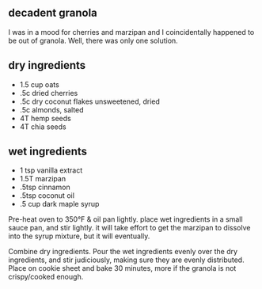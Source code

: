 decadent granola
---
I was in a mood for cherries and marzipan and I coincidentally happened to be out of granola. Well, there was only one solution.

dry ingredients
---
- 1.5 cup oats
- .5c dried cherries
- .5c dry coconut flakes unsweetened, dried
- .5c almonds, salted
- 4T hemp seeds
- 4T chia seeds

wet ingredients
---
- 1 tsp vanilla extract
- 1.5T marzipan
- .5tsp cinnamon
- .5tsp coconut oil
- .5 cup dark maple syrup

Pre-heat oven to 350°F & oil pan lightly. place wet ingredients in a small sauce pan, and stir lightly. it will take effort to get the marzipan to dissolve into the syrup mixture, but it will eventually.

Combine dry ingredients. Pour the wet ingredients evenly over the dry ingredients, and stir judiciously, making sure they are evenly distributed. Place on cookie sheet and bake 30 minutes, more if the granola is not crispy/cooked enough.
